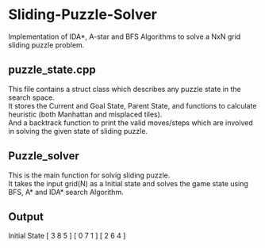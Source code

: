 # Sliding-Puzzle-Solver
Implementation of IDA*, A-star and BFS Algorithms to solve a NxN grid sliding puzzle problem.

## puzzle_state.cpp
This file contains a struct class which describes any puzzle state in the search space.<br/>
It stores the Current and Goal State, Parent State, and functions to calculate heuristic (both Manhattan and misplaced tiles).<br/>
And a backtrack function to print the valid moves/steps which are involved in solving the given state of sliding puzzle.

## Puzzle_solver
This is the main function for solvig sliding puzzle.<br/>
It takes the input grid(N) as a Initial state and solves the game state using BFS, A* and IDA* search Algorithm.

## Output
Initial State
[ 3 8 5 ]
[ 0 7 1 ]
[ 2 6 4 ]
